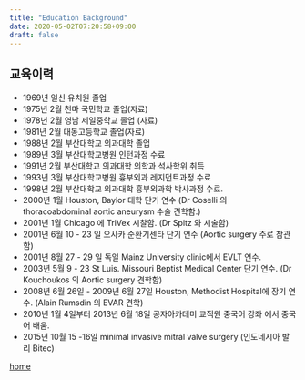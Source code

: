 ```yaml
---
title: "Education Background"
date: 2020-05-02T07:20:58+09:00
draft: false
---
```

## 교육이력
 - 1969년 일신 유치원 졸업
 - 1975년 2월 천마 국민학교 졸업(자료)
 - 1978년 2월 영남 제일중학교 졸업 (자료)
 - 1981년 2월 대동고등학교 졸업(자료)
 - 1988년 2월 부산대학교 의과대학 졸업
 - 1989년 3월 부산대학교병원 인턴과정 수료
 - 1991년 2월 부산대학교 의과대학 의학과 석사학위 취득
 - 1993년 3월 부산대학교병원 흉부외과 레지던트과정 수료
 - 1998년 2월 부산대학교 의과대학 흉부외과학 박사과정 수료.
 - 2000년 1월 Houston, Baylor 대학 단기 연수 (Dr Coselli 의 thoracoabdominal aortic aneurysm 수술 견학함.)
 - 2001년 1월 Chicago 에 TriVex 시찰함. (Dr Spitz 와 시술함)
 - 2001년 6월 10 - 23 일 오사카 순환기센타 단기 연수 (Aortic surgery 주로 참관함)
 - 2001년 8월 27 - 29 일 독일 Mainz University clinic에서 EVLT 연수.
 - 2003년 5월 9 - 23 St Luis. Missouri Beptist Medical Center 단기 연수. (Dr Kouchoukos 의 Aortic surgery 견학함)
 - 2008년 6월 26일 - 2009년 6월 27일 Houston, Methodist Hospital에 장기 연수. (Alain Rumsdin 의 EVAR 견학)
 - 2010년 1월 4일부터 2013년 6월 18일  공자아카데미 교직원 중국어 강좌 에서 중국어 배움.
 - 2015년 10월 15 -16일 minimal invasive mitral valve surgery (인도네시아 발리 Bitec)

[home](#"/")
